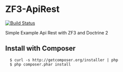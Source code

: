 # ZF3-ApiRest

[![Build Status](https://travis-ci.org/Tony133/ZF3-ApiRest.svg?branch=master)](https://travis-ci.org/Tony133/ZF3-ApiRest)

Simple Example Api Rest with ZF3 and Doctrine 2

## Install with Composer

```
  $ curl -s http://getcomposer.org/installer | php
  $ php composer.phar install
```
